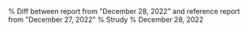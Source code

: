% Diff between report from "December 28, 2022" and reference report from "December 27, 2022"
% Strudy
% December 28, 2022


